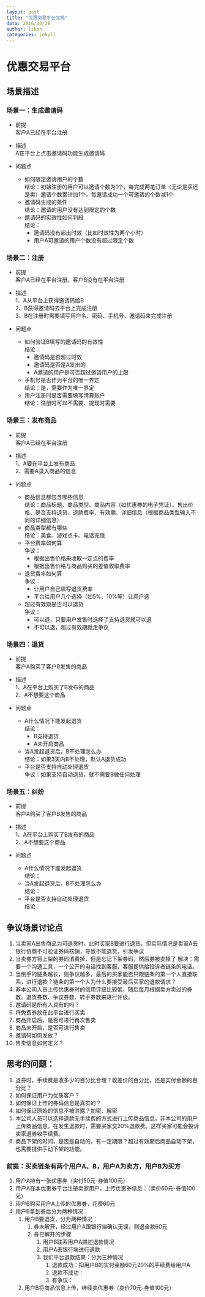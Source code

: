 ```yaml
---
layout: post
title: "优惠交易平台文档"
data: 2016/10/28
author: likon
categories: jekyll
---
```


# 优惠交易平台

## 场景描述

### 场景一：生成邀请码
- 前提  
客户A已经在平台注册  

- 描述  
A在平台上点击邀请码功能生成邀请码  

- 问题点  
    - 如何限定邀请用户的个数  
    结论：初始注册的用户可以邀请个数为1个，每完成两笔订单（无论是买还是卖）邀请个数累计加1个，每邀请成功一个可邀请的个数减1个  
    - 邀请码生成的条件  
    结论：邀请的用户没有达到限定的个数  
    - 邀请码的实效性如何判段  
    结论：
        - 邀请码没有超出时效（比如时效性为两个小时）  
        - 用户A可邀请的用户个数没有超过限定个数  

### 场景二：注册
- 前提  
客户A已经在平台注册，客户B没有在平台注册  

- 描述  
1、A从平台上获得邀请码给B  
2、B获得邀请码去平台上完成注册  
3、B在注册时需要填写用户名、密码、手机号、邀请码来完成注册

- 问题点  
    - 如何验证B填写的邀请码的有效性  
    结论：
        - 邀请码是否超过时效  
        - 邀请码是否是A发出的  
        - A邀请的用户是可否超过邀请用户的上限  
    - 手机号是否作为平台的唯一界定  
    结论：是，需要作为唯一界定  
    - 用户注册时是否需要填写清算账户  
    结论：注册时可以不需要、提现时需要  
    
### 场景三：发布商品
- 前提  
客户A已经在平台注册  

- 描述  
1、A要在平台上发布商品  
2、需要A录入商品的信息  

- 问题点  
    - 商品信息都包含哪些信息  
    结论：商品标题、商品类型、商品内容（如优惠券的电子凭证）、售出价格、是否支持退货、退款费率、有效期、详细信息（根据商品类型输入不同的详细信息）
    - 商品类型都有哪些  
    结论：美食、游戏点卡、电话充值  
    - 平台费率如何算  
    争议：
        - 根据出售价格来收取一定点的费率  
        - 根据出售价格与商品购买的差值收取费率  
    - 退货费率如何算  
    争议：
        - 让用户自己填写退货费率  
        - 平台给用户几个选择（如5%、10%等）让用户选  
    - 超过有效期是否可以退货  
    争议：
        - 可以退，只要用户发售时选择了支持退货就可以退  
        - 不可以退，超过有效期就走争议  

### 场景四：退货
- 前提  
客户A购买了客户B发售的商品  

- 描述  
1、A在平台上购买了B发布的商品  
2、A不想要这个商品   

- 问题点  
    - A什么情况下能发起退货  
    结论：
        - B支持退货  
        - A未开启商品  
    - 当A发起退货后，B不处理怎么办  
    结论：如果3天内B不处理，默认A退货成功  
    - 平台是否支持自动处理退货  
    争议：如果支持自动退货，就不需要B做任何处理  

### 场景五：纠纷
- 前提  
客户A购买了客户B发售的商品  

- 描述  
1、A在平台上购买了B发布的商品  
2、A不想要这个商品   

- 问题点  
    - A什么情况下能发起退货  
    结论：
    - 当A发起退货后，B不处理怎么办  
    结论：
    - 平台是否支持自动处理退货  
    结论：



## 争议场景讨论点  

1. 当卖家A出售商品为可退货时，此时买家B要进行退货，但实际情况是卖家A去银行协商不可验证券码核销，导致不能退货，引发争议
2. 当卖券方将上架的券码消费掉，但是忘记下架券码，然后券被卖掉了
  解决：需要一个沟通工具，一个公开的电话找到客服，客服提供给投诉者链条的电话。
3. 	当倒手的链条越长，则争议越多，最后的买家能否只跟链条的第一个人直接联系，进行退款？链条的第一个人为什么要接受最后买家的退款请求？
4.	非本公司人员上传优惠券时的信用评级比较低，随后每月根据卖方卖过的券数、退货券数、争议券数、转手券数来进行评级。
5.	邀请码是所有人具有的吗？
6.	将免费券放在此平台进行买卖
7.	商品开启后，是否可进行再次售卖
8.	商品未开启，是否可进行售卖
9.	邀请码如何发放？
10.	售卖信息如何定义？

## 思考的问题：
1. 退券时，手续费是收多少的百分比合理？收差价的百分比，还是实付金额的百分比？
2. 如何保证用户为优质客户？
3. 如何保证上传的券码信息是真实的？
4. 如何保证原始的信息不被泄露？加密、解密
5. 本公司人员可以选择退款无手续费的方式进行上传商品信息，非本公司的用户上传商品信息，在发生退款时，需要买家交20%退款费。这样买家可能会投诉卖家退券收手续费。
6. 商品下架的时间，是否是自动的，有一定期限？超过有效期后商品自动下架，也需要提供手动下架的功能。

### 前提：买卖链条有两个用户A、B，用户A为卖方，用户B为买方
1. 用户A持有一张优惠券（实付50元-券值100元）
2. 用户A在本优惠券平台注册卖家用户，上传优惠券信息：（卖价60元-券值100元）
3. 用户B购买用户A上传的优惠券，花费60元
4. 用户B拿到券后分为两种情况：
   1. 用户B要退货，分为两种情况：
      1. 券未解开，经过用户A跟银行端确认无误，则退全款60元
      2. 券已解开的步骤 
         1. 用户B联系用户A描述退款情况
         2. 用户A去银行端进行退款
         3. 我们平台退款结果：分为三种情况
            1. 退款成功：扣用户B的实付金额60元20%的手续费给用户A
            2. 退款不成功：
            3. 有争议：
   2. 用户B将商品信息上传，继续卖优惠券（卖价70元-券值100元）

